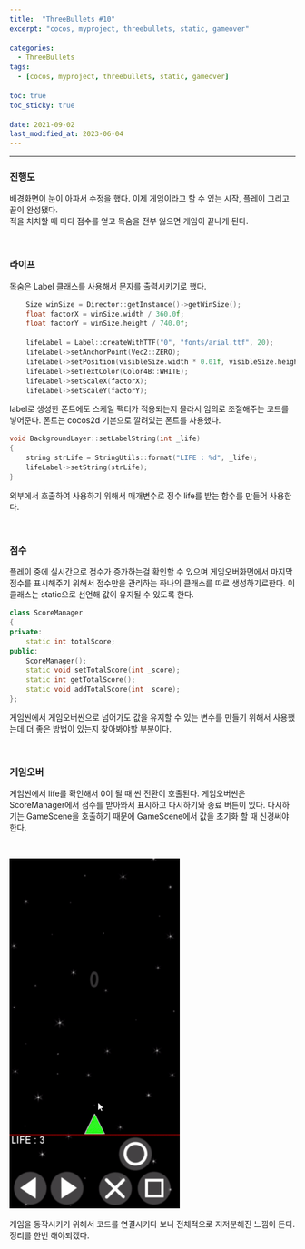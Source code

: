```yaml
---
title:  "ThreeBullets #10"
excerpt: "cocos, myproject, threebullets, static, gameover"

categories:
  - ThreeBullets
tags:
  - [cocos, myproject, threebullets, static, gameover]

toc: true
toc_sticky: true
 
date: 2021-09-02 
last_modified_at: 2023-06-04
---  
```


***

### 진행도
배경화면이 눈이 아파서 수정을 했다. 이제 게임이라고 할 수 있는 시작, 플레이 그리고 끝이 완성됐다.  
적을 처치할 때 마다 점수를 얻고 목숨을 전부 잃으면 게임이 끝나게 된다.  

<br/>

### 라이프

목숨은 Label 클래스를 사용해서 문자를 출력시키기로 했다.

```cpp
	Size winSize = Director::getInstance()->getWinSize();
	float factorX = winSize.width / 360.0f;
	float factorY = winSize.height / 740.0f;

	lifeLabel = Label::createWithTTF("0", "fonts/arial.ttf", 20);
	lifeLabel->setAnchorPoint(Vec2::ZERO);
	lifeLabel->setPosition(visibleSize.width * 0.01f, visibleSize.height * 0.18f);
	lifeLabel->setTextColor(Color4B::WHITE);
	lifeLabel->setScaleX(factorX);
	lifeLabel->setScaleY(factorY);
```

label로 생성한 폰트에도 스케일 팩터가 적용되는지 몰라서 임의로 조절해주는 코드를 넣어준다. 폰트는 cocos2d 기본으로 깔려있는 폰트를 사용했다. 

```cpp
void BackgroundLayer::setLabelString(int _life)
{
	string strLife = StringUtils::format("LIFE : %d", _life);
	lifeLabel->setString(strLife);
}
```
외부에서 호출하여 사용하기 위해서 매개변수로 정수 life를 받는 함수를 만들어 사용한다.  

<br/>

### 점수  
플레이 중에 실시간으로 점수가 증가하는걸 확인할 수 있으며 게임오버화면에서 마지막 점수를 표시해주기 위해서 
점수만을 관리하는 하나의 클래스를 따로 생성하기로한다. 이 클래스는 static으로 선언해 값이 유지될 수 있도록 한다.  

```cpp
class ScoreManager
{
private:
	static int totalScore;
public:
	ScoreManager();
	static void setTotalScore(int _score);
	static int getTotalScore();
	static void addTotalScore(int _score);
};
```

게임씬에서 게임오버씬으로 넘어가도 값을 유지할 수 있는 변수를 만들기 위해서 사용했는데 더 좋은 방법이 있는지 찾아봐야할 부분이다. 

<br/>

### 게임오버  
게임씬에서 life를 확인해서 0이 될 때 씬 전환이 호출된다. 게임오버씬은 ScoreManager에서 점수를 받아와서 표시하고 
다시하기와 종료 버튼이 있다. 다시하기는 GameScene을 호출하기 때문에 GameScene에서 값을 초기화 할 때 신경써야한다.  

<br/>

![play_test_1](/assets/images/posting/20210902/play_test_1.gif)


게임을 동작시키기 위해서 코드를 연결시키다 보니 전체적으로 지저분해진 느낌이 든다. 정리를 한번 해야되겠다.  
